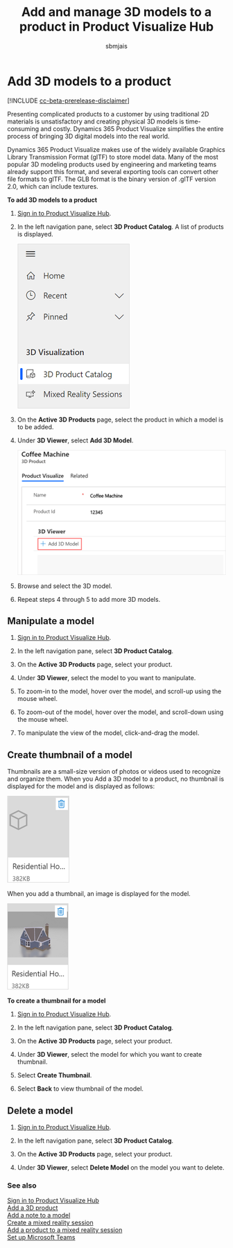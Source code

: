 ﻿---
title: Add and manage 3D models to a product in Product Visualize Hub
description: Instructions for adding and managing 3D models to a product in Product Visualize Hub
ms.date: 07/17/2020
ms.topic: article
ms.service: dynamics-365-sales
author: sbmjais
ms.author: shjais
manager: shujoshi
---

# Add 3D models to a product

[!INCLUDE [cc-beta-prerelease-disclaimer](../includes/cc-beta-prerelease-disclaimer.md)]

Presenting complicated products to a customer by using traditional 2D materials is unsatisfactory and creating physical 3D models is time-consuming and costly. Dynamics 365 Product Visualize simplifies the entire process of bringing 3D digital models into the real world.

Dynamics 365 Product Visualize makes use of the widely available Graphics Library Transmission Format (glTF) to store model data. Many of the most popular 3D modeling products used by engineering and marketing teams already support this format, and several exporting tools can convert other file formats to glTF. The GLB format is the binary version of .glTF version 2.0, which can include textures.

**To add 3D models to a product**

1.  [Sign in to Product Visualize Hub](sign-in-app.md).

2.  In the left navigation pane, select **3D Product Catalog**. A list of products is displayed.

    ![Select 3D Product Catalog from the left navigation pane](media/product-catalog-nav.png "Select 3D Product Catalog from the left navigation pane")

3.  On the **Active 3D Products** page, select the product in which a model is to be added.

4.  Under **3D Viewer**, select **Add 3D Model**.

    ![Add 3D model button](media/add-3d-model-button.png "Add 3D model button")

5.  Browse and select the 3D model.

6. Repeat steps 4 through 5 to add more 3D models.

## Manipulate a model

1.  [Sign in to Product Visualize Hub](sign-in-app.md).

2.  In the left navigation pane, select **3D Product Catalog**.

3.  On the **Active 3D Products** page, select your product.

4.  Under **3D Viewer**, select the model to you want to manipulate.

5.  To zoom-in to the model, hover over the model, and scroll-up using the mouse wheel.

6.  To zoom-out of the model, hover over the model, and scroll-down using the mouse wheel.

7.  To manipulate the view of the model, click-and-drag the model.

## Create thumbnail of a model

Thumbnails are a small-size version of photos or videos used to recognize and organize them. When you Add a 3D model to a product, no thumbnail is displayed for the model and is displayed as follows:

![Model without thumbnail](media/model-no-thumbnail.png "Model without thumbnail")

When you add a thumbnail, an image is displayed for the model.

![Model with thumbnail](media/model-thumbnail.png "Model with thumbnail")

**To create a thumbnail for a model**

1.  [Sign in to Product Visualize Hub](sign-in-app.md).

2.  In the left navigation pane, select **3D Product Catalog**.

3.  On the **Active 3D Products** page, select your product.

4.  Under **3D Viewer**, select the model for which you want to create thumbnail.

5.  Select **Create Thumbnail**.

6.  Select **Back** to view thumbnail of the model.

## Delete a model

1.  [Sign in to Product Visualize Hub](sign-in-app.md).

2.  In the left navigation pane, select **3D Product Catalog**.

3.  On the **Active 3D Products** page, select your product.

4.  Under **3D Viewer**, select **Delete Model** on the model you want to delete.

### See also

[Sign in to Product Visualize Hub](sign-in-app.md)<br>
[Add a 3D product](add-3d-product.md)<br>
[Add a note to a model](add-note-model.md)<br>
[Create a mixed reality session](create-mr-session.md)<br>
[Add a product to a mixed reality session](add-product-mr-session.md)<br>
[Set up Microsoft Teams](setup-ms-teams.md)